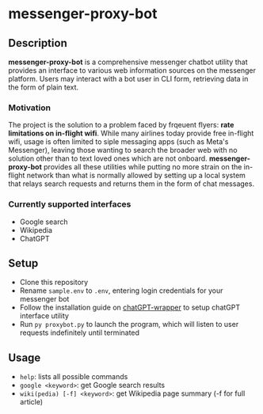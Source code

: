 # messenger-proxy-bot

## Description
**messenger-proxy-bot** is a comprehensive messenger chatbot utility that provides an interface to various web information sources on the messenger platform. Users may interact with a bot user in CLI form, retrieving data in the form of plain text.

### Motivation
The project is the solution to a problem faced by frqeuent flyers: **rate limitations on in-flight wifi**. While many airlines today provide free in-flight wifi, usage is often limited to siple messaging apps (such as Meta's Messenger), leaving those wanting to search the broader web with no solution other than to text loved ones which are not onboard. **messenger-proxy-bot** provides all these utilities while putting no more strain on the in-flight network than what is normally allowed by setting up a local system that relays search requests and returns them in the form of chat messages. 

### Currently supported interfaces
- Google search
- Wikipedia 
- ChatGPT

## Setup
- Clone this repository
- Rename `sample.env` to `.env`, entering login credentials for your messenger bot
- Follow the installation guide on [chatGPT-wrapper](https://github.com/mmabrouk/chatgpt-wrapper) to setup chatGPT interface utility
- Run `py proxybot.py` to launch the program, which will listen to user requests indefinitely until terminated

## Usage
- `help`: lists all possible commands
- `google <keyword>`: get Google search results
- `wiki(pedia) [-f] <keyword>`: get Wikipedia page summary (-f for full article)